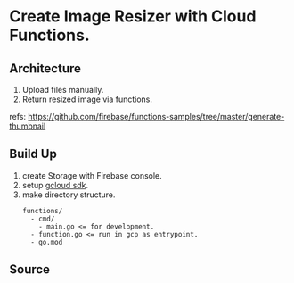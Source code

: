 # Create Image Resizer with Cloud Functions.

## Architecture

1. Upload files manually.
2. Return resized image via functions.

refs: https://github.com/firebase/functions-samples/tree/master/generate-thumbnail

## Build Up

1. create Storage with Firebase console.
1. setup [gcloud sdk](https://cloud.google.com/sdk/docs/).
1. make directory structure.
   ```
   functions/
     - cmd/
       - main.go <= for development.
     - function.go <= run in gcp as entrypoint.
     - go.mod

## Source


